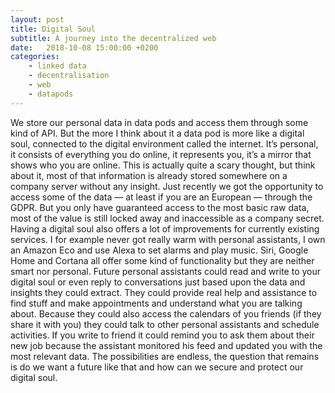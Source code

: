 ```yaml
---
layout: post
title: Digital Soul
subtitle: A journey into the decentralized web
date:   2018-10-08 15:00:00 +0200
categories: 
    - linked data
    - decentralisation
    - web
    - datapods
---
```

We store our personal data in data pods and access them through some kind of API. But the more I think about it a data pod is more like a digital soul, connected to the digital environment called the internet. It’s personal, it consists of everything you do online, it represents you, it’s a mirror that shows who you are online.
This is actually quite a scary thought, but think about it, most of that information is already stored somewhere on a company server without any insight. Just recently we got the opportunity to access some of the data — at least if you are an European — through the GDPR. But you only have guaranteed access to the most basic raw data, most of the value is still locked away and inaccessible as a company secret.
Having a digital soul also offers a lot of improvements for currently existing services. I for example never got really warm with personal assistants, I own an Amazon Eco and use Alexa to set alarms and play music. Siri, Google Home and Cortana all offer some kind of functionality but they are neither smart nor personal. Future personal assistants could read and write to your digital soul or even reply to conversations just based upon the data and insights they could extract. They could provide real help and assistance to find stuff and make appointments and understand what you are talking about. Because they could also access the calendars of you friends (if they share it with you) they could talk to other personal assistants and schedule activities. If you write to friend it could remind you to ask them about their new job because the assistant monitored his feed and updated you with the most relevant data.
The possibilities are endless, the question that remains is do we want a future like that and how can we secure and protect our digital soul.